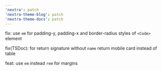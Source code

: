 ```yaml
---
'nextra': patch
'nextra-theme-blog': patch
'nextra-theme-docs': patch
---
```


fix: use `em` for padding-y, padding-x and border-radius styles of `<Code>` element

fix(TSDoc): for return signature without `name` return mobile card instead of table

feat: use `em` instead `rem` for margins
